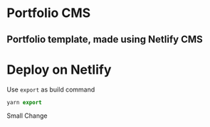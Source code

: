 # Portfolio CMS
## Portfolio template, made using Netlify CMS

# Deploy on Netlify

Use  `export` as build command
 
```js
yarn export
```
Small Change